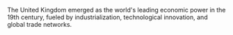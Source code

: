 The United Kingdom emerged as the world's leading economic power in the 19th century, fueled by industrialization, technological innovation, and global trade networks.
